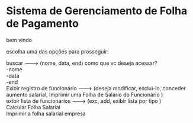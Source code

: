 # Sistema de Gerenciamento de Folha de Pagamento

bem vindo

<!-- lista de funcionarios -->

escolha uma das opções para prosseguir:

buscar ---> (nome, data, end) <!-- funcao nome, data (buscar pelo invtervalo), end(cep, nº -> end) -->
     como que vc deseja acessar?
     <br>
     -nome
     <br>
     -data
     <br>
     -end
<br>
Exibir registro de funcionário  <!-- todas infos --> ---> (deseja modificar, exclui-lo, conceder aumento salarial, Imprimir uma Folha de Salário do Funcionário <!-- parametro: codigo, nome -->)
<br>
exibir lista de funcionarios <!-- codigo, nome, tipo -->  ---> (exc, add, exibir lista por tipo <!-- cout << tipo \n codigo, nome -->)
<br>
Calcular Folha Salarial <!-- parametro: mes -->
<br>
Imprimir a folha salarial empresa <!-- mes, ano -->
<br>
